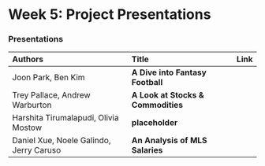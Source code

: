 # Week 5: Project Presentations


### Presentations
| Authors                   | Title    | Link |
| :---------------          | :--------------- | :----------:   |
| Joon Park, Ben Kim | **A Dive into Fantasy Football** | | 
| Trey Pallace, Andrew Warburton | **A Look at Stocks & Commodities** | |
| Harshita Tirumalapudi, Olivia Mostow | **placeholder** | |
| Daniel Xue, Noele Galindo, Jerry Caruso | **An Analysis of MLS Salaries** | |



<!-- Make sure fill out the midsemester feedback form! [![Link](../tools/buttons/open-forms.svg)](http://spring21-midsemester.paperform.co/) -->

